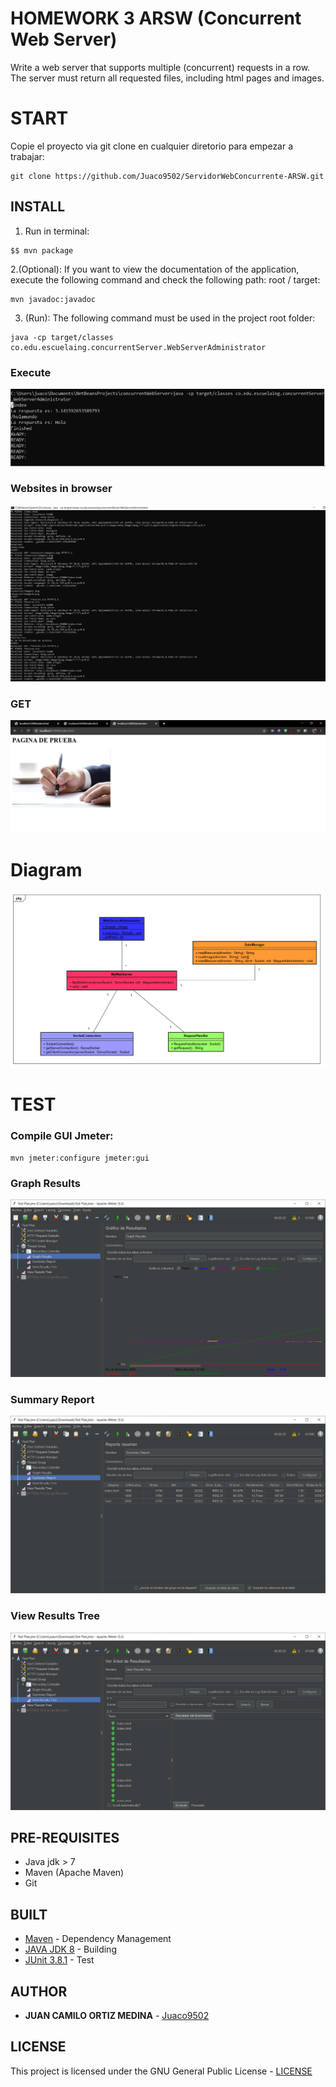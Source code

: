 # HOMEWORK 3 ARSW (Concurrent Web Server)

Write a web server that supports multiple (concurrent) requests in a row. The server must return all requested files, including html pages and images.

# START

Copie el proyecto via git clone en cualquier diretorio para empezar a trabajar:
```
git clone https://github.com/Juaco9502/ServidorWebConcurrente-ARSW.git
```

## INSTALL

1. Run in terminal:

```
$$ mvn package
```

2.(Optional):
If you want to view the documentation of the application, execute the following command and check the following path: root / target:

```
mvn javadoc:javadoc
```

3. (Run):
The following command must be used in the project root folder:
  
```
java -cp target/classes co.edu.escuelaing.concurrentServer.WebServerAdministrator
```

### Execute
![Execute](img/imagen1.PNG)
### Websites in browser
![Pages](img/imagen2.PNG)
### GET
![Console](img/imagen3.PNG)

# Diagram
![Diagram](img/diagram.PNG)

# TEST

### Compile GUI Jmeter:
```
mvn jmeter:configure jmeter:gui
```
### Graph Results
![Test1](img/prueba1.PNG)

### Summary Report
![Test2](img/prueba2.PNG)

### View Results Tree
![Test3](img/prueba3.PNG)

## PRE-REQUISITES

* Java jdk > 7
* Maven (Apache Maven)
* Git
  

## BUILT

* [Maven](https://maven.apache.org/) - Dependency Management
* [JAVA JDK 8](http://www.oracle.com/technetwork/java/javase/overview/index.html) - Building
* [JUnit 3.8.1](https://mvnrepository.com/artifact/junit/junit/3.8.1) - Test


## AUTHOR

* **JUAN CAMILO ORTIZ MEDINA** - [Juaco9502](https://github.com/juaco9502)


## LICENSE

This project is licensed under the GNU General Public License - [LICENSE](LICENSE) 